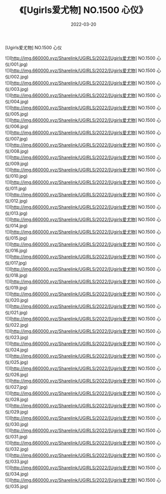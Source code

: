 ﻿---
layout: post
title:  《[Ugirls爱尤物] NO.1500 心仪》
date:   2022-03-20
img: http://img.660000.xyz/Sharelink/UGIRLS/2022/[Ugirls爱尤物] NO.1500 心仪/000.jpg
categories: [美女, 清纯, 唯美]
---

[Ugirls爱尤物] NO.1500 心仪

 ![](http://img.660000.xyz/Sharelink/UGIRLS/2022/[Ugirls爱尤物] NO.1500 心仪/001.jpg) <br>![](http://img.660000.xyz/Sharelink/UGIRLS/2022/[Ugirls爱尤物] NO.1500 心仪/002.jpg) <br>![](http://img.660000.xyz/Sharelink/UGIRLS/2022/[Ugirls爱尤物] NO.1500 心仪/003.jpg) <br>![](http://img.660000.xyz/Sharelink/UGIRLS/2022/[Ugirls爱尤物] NO.1500 心仪/004.jpg) <br>![](http://img.660000.xyz/Sharelink/UGIRLS/2022/[Ugirls爱尤物] NO.1500 心仪/005.jpg) <br>![](http://img.660000.xyz/Sharelink/UGIRLS/2022/[Ugirls爱尤物] NO.1500 心仪/006.jpg) <br>![](http://img.660000.xyz/Sharelink/UGIRLS/2022/[Ugirls爱尤物] NO.1500 心仪/007.jpg) <br>![](http://img.660000.xyz/Sharelink/UGIRLS/2022/[Ugirls爱尤物] NO.1500 心仪/008.jpg) <br>![](http://img.660000.xyz/Sharelink/UGIRLS/2022/[Ugirls爱尤物] NO.1500 心仪/009.jpg) <br>![](http://img.660000.xyz/Sharelink/UGIRLS/2022/[Ugirls爱尤物] NO.1500 心仪/010.jpg) <br>![](http://img.660000.xyz/Sharelink/UGIRLS/2022/[Ugirls爱尤物] NO.1500 心仪/011.jpg) <br>![](http://img.660000.xyz/Sharelink/UGIRLS/2022/[Ugirls爱尤物] NO.1500 心仪/012.jpg) <br>![](http://img.660000.xyz/Sharelink/UGIRLS/2022/[Ugirls爱尤物] NO.1500 心仪/013.jpg) <br>![](http://img.660000.xyz/Sharelink/UGIRLS/2022/[Ugirls爱尤物] NO.1500 心仪/014.jpg) <br>![](http://img.660000.xyz/Sharelink/UGIRLS/2022/[Ugirls爱尤物] NO.1500 心仪/015.jpg) <br>![](http://img.660000.xyz/Sharelink/UGIRLS/2022/[Ugirls爱尤物] NO.1500 心仪/016.jpg) <br>![](http://img.660000.xyz/Sharelink/UGIRLS/2022/[Ugirls爱尤物] NO.1500 心仪/017.jpg) <br>![](http://img.660000.xyz/Sharelink/UGIRLS/2022/[Ugirls爱尤物] NO.1500 心仪/018.jpg) <br>![](http://img.660000.xyz/Sharelink/UGIRLS/2022/[Ugirls爱尤物] NO.1500 心仪/019.jpg) <br>![](http://img.660000.xyz/Sharelink/UGIRLS/2022/[Ugirls爱尤物] NO.1500 心仪/020.jpg) <br>![](http://img.660000.xyz/Sharelink/UGIRLS/2022/[Ugirls爱尤物] NO.1500 心仪/021.jpg) <br>![](http://img.660000.xyz/Sharelink/UGIRLS/2022/[Ugirls爱尤物] NO.1500 心仪/022.jpg) <br>![](http://img.660000.xyz/Sharelink/UGIRLS/2022/[Ugirls爱尤物] NO.1500 心仪/023.jpg) <br>![](http://img.660000.xyz/Sharelink/UGIRLS/2022/[Ugirls爱尤物] NO.1500 心仪/024.jpg) <br>![](http://img.660000.xyz/Sharelink/UGIRLS/2022/[Ugirls爱尤物] NO.1500 心仪/025.jpg) <br>![](http://img.660000.xyz/Sharelink/UGIRLS/2022/[Ugirls爱尤物] NO.1500 心仪/026.jpg) <br>![](http://img.660000.xyz/Sharelink/UGIRLS/2022/[Ugirls爱尤物] NO.1500 心仪/027.jpg) <br>![](http://img.660000.xyz/Sharelink/UGIRLS/2022/[Ugirls爱尤物] NO.1500 心仪/028.jpg) <br>![](http://img.660000.xyz/Sharelink/UGIRLS/2022/[Ugirls爱尤物] NO.1500 心仪/029.jpg) <br>![](http://img.660000.xyz/Sharelink/UGIRLS/2022/[Ugirls爱尤物] NO.1500 心仪/030.jpg) <br>![](http://img.660000.xyz/Sharelink/UGIRLS/2022/[Ugirls爱尤物] NO.1500 心仪/031.jpg) <br>![](http://img.660000.xyz/Sharelink/UGIRLS/2022/[Ugirls爱尤物] NO.1500 心仪/032.jpg) <br>![](http://img.660000.xyz/Sharelink/UGIRLS/2022/[Ugirls爱尤物] NO.1500 心仪/033.jpg) <br>![](http://img.660000.xyz/Sharelink/UGIRLS/2022/[Ugirls爱尤物] NO.1500 心仪/034.jpg) <br>![](http://img.660000.xyz/Sharelink/UGIRLS/2022/[Ugirls爱尤物] NO.1500 心仪/035.jpg) <br>